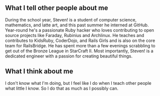 What I tell other people about me
---------------------------------

During the school year, Steven! is a student of computer science, mathematics,
and latte art, and this past summer he interned at GitHub. Year-round he's a
passionate Ruby hacker who loves contributing to open source projects like
Faraday, Rubinius and Archlinux. He teaches and contributes to KidsRuby,
CoderDojo, and Rails Girls and is also on the core team for RailsBridge. He has
spent more than a few evenings scrabbling to get out of the Bronze League in
StarCraft II. Most importantly, Steven! is a dedicated engineer with a passion
for creating beautiful things.

What I think about me
---------------------

I don't know what I'm doing, but I feel like I do when I teach other people what
little I know. So I do that as much as I possibly can.

